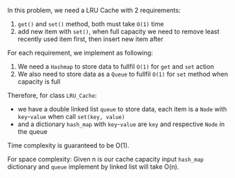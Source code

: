In this problem, we need a LRU Cache with 2 requirements:
1. `get()` and `set()` method, both must take `O(1)` time
2. add new item with `set()`, when full capacity we need to remove least recently used item first, then insert new item after

For each requirement, we implement as following:
1. We need a `Hashmap` to store data to fullfil `O(1)` for `get` and `set` action
2. We also need to store data as a `Queue` to fullfil `O(1)` for `set` method when capacity is full

Therefore, for class `LRU_Cache`:
- we have a double linked list `queue` to store data, each item is a `Node` with `key`-`value` when call `set(key, value)`
- and a dictionary `hash_map` with `key`-`value` are `key` and respective `Node` in the queue

Time complexity is guaranteed to be O(1).

For space complexity:
Given n is our cache capacity input `hash_map` dictionary and `queue` implement by linked list will take O(n).